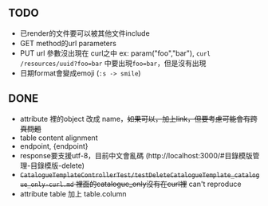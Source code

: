 ## TODO
- 已render的文件要可以被其他文件include
- GET method的url parameters
- PUT url 參數沒出現在 curl之中 ex: param("foo","bar"), `curl /resources/uuid?foo=bar` 中要出現`foo=bar`，但是沒有出現
- 日期format會變成emoji (`:s -> smile`)

## DONE
- attribute 裡的object 改成 name，~~如果可以，加上link，但要考慮可能會有跨頁問題~~
- table content alignment
- endpoint, {endpoint}
- response要支援utf-8，目前中文會亂碼 (http://localhost:3000/#目錄模版管理-目錄模版-delete)
- ~~`CatalogueTemplateControllerTest/testDeleteCatalogueTemplate_catalogue_only-curl.md` 裡面的catalogue_only沒有在curl裡~~ can't reproduce
- attribute table 加上 table.column

